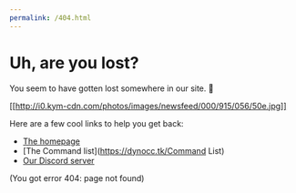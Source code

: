 ```yaml
---
permalink: /404.html
---
```

# Uh, are you lost?

You seem to have gotten lost somewhere in our site. 👀

[[http://i0.kym-cdn.com/photos/images/newsfeed/000/915/056/50e.jpg]]

Here are a few cool links to help you get back:

* [The homepage](https://dynocc.tk)
* [The Command list](https://dynocc.tk/Command List)
* [Our Discord server](https://discord.gg/6hRKRsB)

(You got error 404: page not found)
